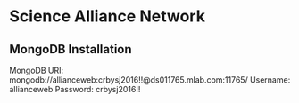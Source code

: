 # Science Alliance Network

## MongoDB Installation

MongoDB URI: mongodb://allianceweb:crbysj2016!!@ds011765.mlab.com:11765/
Username: allianceweb
Password: crbysj2016!!
